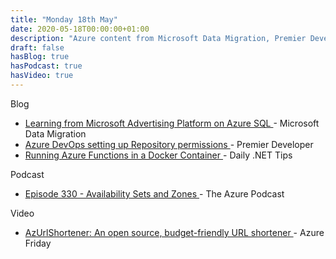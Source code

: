 ```yaml
---
title: "Monday 18th May"
date: 2020-05-18T00:00:00+01:00
description: "Azure content from Microsoft Data Migration, Premier Developer, Daily .NET Tips, Azure Podcast and Azure Friday"
draft: false
hasBlog: true
hasPodcast: true
hasVideo: true
---
```


<span class="text-center md:text-left inline-flex items-center px-3 py-1 mx-1 mt-8 rounded-full text-sm font-medium leading-5 bg-purple-200 text-purple-800">
    Blog
</span>
<ul class="mx-4">
    <li class="py-4">
        <a href="https://techcommunity.microsoft.com/t5/azure-sql-database/learning-from-microsoft-advertising-platform-on-azure-sql/ba-p/1394505" class="font-medium text-lg text-gray-700 hover:underline">
            Learning from Microsoft Advertising Platform on Azure SQL
        </a> - Microsoft Data Migration
    </li>
    <li class="py-4">
        <a href="https://devblogs.microsoft.com/premier-developer/azure-devops-setting-up-repository-permissions/" class="font-medium text-lg text-gray-700 hover:underline">
            Azure DevOps setting up Repository permissions
        </a> - Premier Developer
    </li>
    <li class="py-4">
        <a href="https://dailydotnettips.com/running-azure-functions-in-a-docker-container/" class="font-medium text-lg text-gray-700 hover:underline">
            Running Azure Functions in a Docker Container
        </a> - Daily .NET Tips
    </li>
</ul>
<span
    class="text-center md:text-left inline-flex items-center px-3 py-1 mx-1 mt-8 rounded-full text-sm font-medium leading-5 bg-orange-200 text-orange-800">
    Podcast
</span>
<ul class="mx-4">
    <li class="py-4">
        <a href="http://azpodcast.azurewebsites.net/post/Episode-330-Availability-Sets-and-Zones" class="font-medium text-lg text-gray-700 hover:underline">
            Episode 330 - Availability Sets and Zones
        </a> - The Azure Podcast
    </li>
</ul>
<span
    class="text-center md:text-left inline-flex items-center px-3 py-1 mx-1 mt-8 rounded-full text-sm font-medium leading-5 bg-teal-200 text-teal-800">
    Video
</span>
<ul class="mx-4">
    <li class="py-4">
        <a href="https://channel9.msdn.com/Shows/Azure-Friday/AzUrlShortener-An-open-source-budget-friendly-URL-shortener" class="font-medium text-lg text-gray-700 hover:underline">
            AzUrlShortener: An open source, budget-friendly URL shortener
        </a> - Azure Friday
    </li>
</ul>

